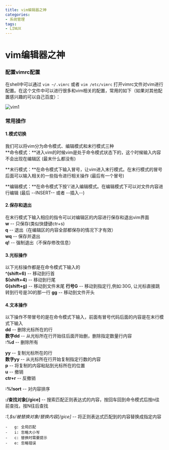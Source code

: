 ```yaml
---
title: vim编辑器之神
categories: 
- 系统管理
tags:
- LINUX
---
```

# vim编辑器之神
### 配置vimrc配置
在shell中可以通过 `vim ~/.vimrc` 或者 `vim /etc/vimrc` 打开vimrc文件对vim进行配置。在这个文件中可以进行很多和vim相关的配置，常用的如下（如果对其他配置感兴趣的可以自己百度）：

![vim1](/img/vim1.png) 

### 常用操作

#### 1.模式切换

我们可以将vim分为命令模式、编辑模式和末行模式三种  
**命令模式：**进入vim的时候vim是处于命令模式状态下的，这个时候输入内容不会出现在编辑区  (最末什么都没有)

**末行模式：**在命令模式下输入冒号，让vim进入末行模式。在末行模式的冒号后面可以输入相关的一些指令进行相关操作  (最后有一个冒号)

**编辑模式：**在命令模式下按'i'进入编辑模式。在编辑模式下可以对文件内容进行编辑 (最后 --INSERT-- 或者 --插入--)  

#### 2.保存和退出
在末行模式下输入相应的指令可以对编辑区的内容进行保存和退出vim界面  
**w** -- 只保存(类似快捷键ctr+s)     
**q** -- 退出（在编辑区的内容全部都保存的情况下才有效）   
**wq** -- 保存并退出  
**q!**  -- 强制退出（不保存修改信息）    

#### 3.光标操作  
以下光标操作都是在命令模式下输入的  
**^(shift+6)**  -- 移动到行首  
**$(shift+4)**  -- 移动到行尾  
**G(shift+g)**	-- 移动到文件末尾
**行号G**			-- 移动到指定行,例如:30G, 让光标直接跳转到行号是30的那一行
**gg**				-- 移动到文件开头  

#### 4.文本操作  
以下操作不带冒号的是在命令模式下输入，前面有冒号代码后面的内容是在末行模式下输入  
**dd**			-- 删除光标所在的行    
**数字dd**		-- 从光标所在行开始往后面开始删，删除指定数量行内容    
**:%d**		-- 删除所有     

**yy** 		-- 复制光标所在的行  
**数字yy**		-- 从光标所在行开始复制指定行数的内容   
**p**			-- 将复制的内容粘贴到光标所在的位置  
**u**			-- 撤销      
**ctr+r**    -- 反撤销    

**:%!sort**  -- 对内容排序  

**:/查找对象[/gice]**	-- 搜索匹配正则表达式的内容，按回车回到命令模式后按n往前查找，按N往后查找  


**:1,$s/被替换对象/替换内容[/gice*]*    -- 将正则表达式匹配到的内容替换成指定内容   

	-	g: 全局匹配  
	- 	i: 忽略大小写 
	-   c: 替换时需要提示  
	-   e: 忽略错误  











